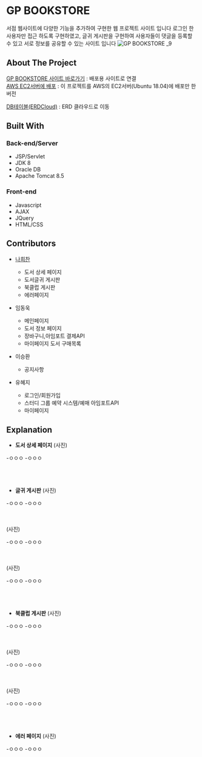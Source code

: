 <!--
유저아이디 qwer
유저비밀번호 qwerqwer

유저아이디 qwer1234
유저비밀번호 qwer1234!
-->  

# GP BOOKSTORE

서점 웹사이트에 다양한 기능을 추가하여 구현한 웹 프로젝트 사이트 입니다 로그인 한 사용자만 접근 하도록 구현하였고, 글귀 게시판을 구현하여 사용자들이 댓글을 등록할 수 있고 서로 정보를 공유할 수 있는 사이트 입니다
![GP BOOKSTORE _9](https://user-images.githubusercontent.com/52989474/103339444-c0957d80-4ac4-11eb-9427-fe73ee69b720.png)

## About The Project

[GP BOOKSTORE 사이트 바로가기](http://rclass.iptime.org:9999/20AM_Semi/index.jsp) : 배포용 사이트로 연결  
[AWS EC2서버에 배포](http://54.180.118.180:8080/SemiHeechan/) : 이 프로젝트를 AWS의 EC2서버(Ubuntu 18.04)에 배포만 한 버전    

[DB테이블(ERDCloud)](https://www.erdcloud.com/d/h7QHAaDNFmTKoMrW7) : ERD 클라우드로 이동

## Built With

### Back-end/Server

- JSP/Servlet
- JDK 8
- Oracle DB
- Apache Tomcat 8.5
    
### Front-end

- Javascript
- AJAX
- JQuery
- HTML/CSS

## Contributors

- [나희찬](https://github.com/naheechan)
  - 도서 상세 페이지
  - 도서글귀 게시판
  - 북클럽 게시판
  - 에러페이지
  
- 임동욱
  - 메인페이지
  - 도서 정보 페이지
  - 장바구니,아임포트 결제API
  - 마이페이지 도서 구매목록
- 이승환
  - 공지사항
- 유혜지
  - 로그인/회원가입
  - 스터디 그룹 예약 시스템/예매 아임포트API
  - 마이페이지

## Explanation

- **도서 상세 페이지**
(사진)

-ㅇㅇㅇ
-ㅇㅇㅇ<br><br><br><br>

- **글귀 게시판**
(사진)

-ㅇㅇㅇ
-ㅇㅇㅇ<br><br><br>

(사진)

-ㅇㅇㅇ
-ㅇㅇㅇ<br><br><br>

(사진)

-ㅇㅇㅇ
-ㅇㅇㅇ<br><br><br><br>

- **북클럽 게시판**
(사진)

-ㅇㅇㅇ
-ㅇㅇㅇ<br><br><br>

(사진)

-ㅇㅇㅇ
-ㅇㅇㅇ<br><br><br>

(사진)

-ㅇㅇㅇ
-ㅇㅇㅇ<br><br><br><br>

- **에러 페이지**
(사진)

-ㅇㅇㅇ
-ㅇㅇㅇ<br><br><br><br>

